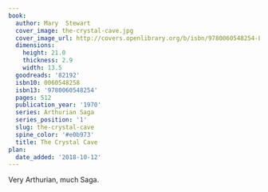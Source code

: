 ```yaml
---
book:
  author: Mary  Stewart
  cover_image: the-crystal-cave.jpg
  cover_image_url: http://covers.openlibrary.org/b/isbn/9780060548254-L.jpg
  dimensions:
    height: 21.0
    thickness: 2.9
    width: 13.5
  goodreads: '82192'
  isbn10: 0060548258
  isbn13: '9780060548254'
  pages: 512
  publication_year: '1970'
  series: Arthurian Saga
  series_position: '1'
  slug: the-crystal-cave
  spine_color: '#e0b973'
  title: The Crystal Cave
plan:
  date_added: '2018-10-12'
---
```


Very Arthurian, much Saga.
